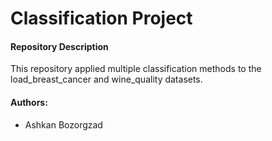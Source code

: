 # Classification Project

#### Repository Description
This repository applied multiple classification methods to the load_breast_cancer and wine_quality datasets. 

####  Authors:
+ Ashkan Bozorgzad

